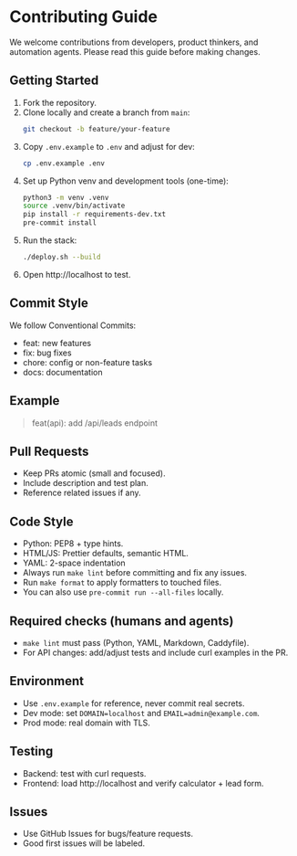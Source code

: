 # Contributing Guide

We welcome contributions from developers, product thinkers, and automation agents. Please read this guide before making changes.

## Getting Started

1. Fork the repository.
1. Clone locally and create a branch from `main`:
   ```bash
   git checkout -b feature/your-feature
   ```
1. Copy `.env.example` to `.env` and adjust for dev:
   ```bash
   cp .env.example .env
   ```
1. Set up Python venv and development tools (one-time):
   ```bash
   python3 -m venv .venv
   source .venv/bin/activate
   pip install -r requirements-dev.txt
   pre-commit install
   ```
1. Run the stack:
   ```bash
   ./deploy.sh --build
   ```
1. Open http://localhost to test.

## Commit Style

We follow Conventional Commits:

- feat: new features
- fix: bug fixes
- chore: config or non-feature tasks
- docs: documentation

## Example

> feat(api): add /api/leads endpoint

## Pull Requests

- Keep PRs atomic (small and focused).
- Include description and test plan.
- Reference related issues if any.

## Code Style

- Python: PEP8 + type hints.
- HTML/JS: Prettier defaults, semantic HTML.
- YAML: 2-space indentation
- Always run `make lint` before committing and fix any issues.
- Run `make format` to apply formatters to touched files.
- You can also use `pre-commit run --all-files` locally.

## Required checks (humans and agents)

- `make lint` must pass (Python, YAML, Markdown, Caddyfile).
- For API changes: add/adjust tests and include curl examples in the PR.

## Environment

- Use `.env.example` for reference, never commit real secrets.
- Dev mode: set `DOMAIN=localhost` and `EMAIL=admin@example.com`.
- Prod mode: real domain with TLS.

## Testing

- Backend: test with curl requests.
- Frontend: load http://localhost and verify calculator + lead form.

## Issues

- Use GitHub Issues for bugs/feature requests.
- Good first issues will be labeled.
